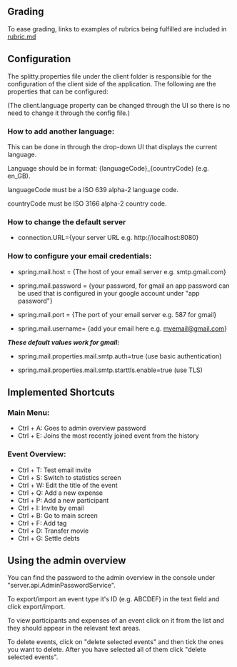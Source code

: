 ## Grading

To ease grading, links to examples of rubrics being fulfilled are included in [rubric.md](rubric.md)

## Configuration

The splitty.properties file under the client folder is responsible for the configuration of the client side of the application. 
The following are the properties that can be configured:

(The client.language property can be changed through the UI so there is no need to change it through the config file.)

### **How to add another language:**

This can be done in through the drop-down UI that displays the current language.

Language should be in format: {languageCode}_{countryCode} (e.g. en_GB).

languageCode must be a ISO 639 alpha-2 language code.

countryCode must be ISO 3166 alpha-2 country code.


### **How to change the default server**

* connection.URL={your server URL e.g. http://localhost:8080}

### **How to configure your email credentials:**

 * spring.mail.host = {The host of your email server e.g. smtp.gmail.com}

 * spring.mail.password = {your password, for gmail an app password can be used that is configured in your google account under "app password"}

 * spring.mail.port = {The port of your email server e.g. 587 for gmail}
 * spring.mail.username= {add your email here e.g. myemail@gmail.com}

_**These default values work for gmail:**_

 * spring.mail.properties.mail.smtp.auth=true (use basic authentication)

 * spring.mail.properties.mail.smtp.starttls.enable=true (use TLS)

## **Implemented Shortcuts** 

### **Main Menu:**
* Ctrl + A: Goes to admin overview password
* Ctrl + E: Joins the most recently joined event from the history

### **Event Overview:**
* Ctrl + T: Test email invite 
* Ctrl + S: Switch to statistics screen 
* Ctrl + W: Edit the title of the event 
* Ctrl + Q: Add a new expense 
* Ctrl + P: Add a new participant 
* Ctrl + I: Invite by email 
* Ctrl + B: Go to main screen 
* Ctrl + F: Add tag 
* Ctrl + D: Transfer movie 
* Ctrl + G: Settle debts 

## **Using the admin overview**
You can find the password to the admin overview in the console under "server.api.AdminPasswordService".

To export/import an event type it's ID (e.g. ABCDEF) in the text field and click export/import.

To view participants and expenses of an event click on it from the list and they should appear in the relevant text areas.

To delete events, click on "delete selected events" and then tick the ones you want to delete. After you have selected all of them click "delete selected events".